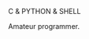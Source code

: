 C & PYTHON & SHELL

Amateur programmer.

<!---
shi-wudu/shi-wudu is a ✨ special ✨ repository because its `README.md` (this file) appears on your GitHub profile.
You can click the Preview link to take a look at your changes.
--->
